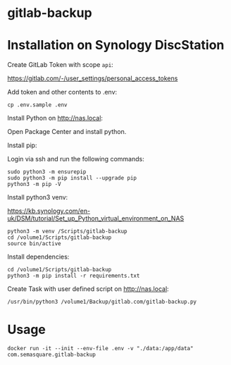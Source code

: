 # gitlab-backup

# Installation on Synology DiscStation

Create GitLab Token with scope `api`:

https://gitlab.com/-/user_settings/personal_access_tokens

Add token and other contents to .env:

```shell
cp .env.sample .env
```

Install Python on http://nas.local:

Open Package Center and install python.

Install pip:

Login via ssh and run the following commands:

```shell
sudo python3 -m ensurepip
sudo python3 -m pip install --upgrade pip
python3 -m pip -V
```

Install python3 venv:

https://kb.synology.com/en-uk/DSM/tutorial/Set_up_Python_virtual_environment_on_NAS

```shell
python3 -m venv /Scripts/gitlab-backup
cd /volume1/Scripts/gitlab-backup
source bin/active
```

Install dependencies:

```shell
cd /volume1/Scripts/gitlab-backup
python3 -m pip install -r requirements.txt
```

Create Task with user defined script on http://nas.local:

```
/usr/bin/python3 /volume1/Backup/gitlab.com/gitlab-backup.py
```

# Usage

```shell
docker run -it --init --env-file .env -v "./data:/app/data" com.semasquare.gitlab-backup
```
